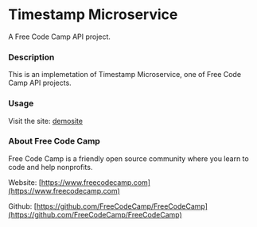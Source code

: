 # Timestamp Microservice 
A Free Code Camp API project.

### Description
This is an implemetation of Timestamp Microservice, one of Free Code Camp API projects.

### Usage
Visit the site: [demosite](demosite)

### About Free Code Camp
Free Code Camp is a friendly open source community where you learn to code and help nonprofits.

Website: [https://www.freecodecamp.com](https://www.freecodecamp.com)

Github: [https://github.com/FreeCodeCamp/FreeCodeCamp](https://github.com/FreeCodeCamp/FreeCodeCamp)
